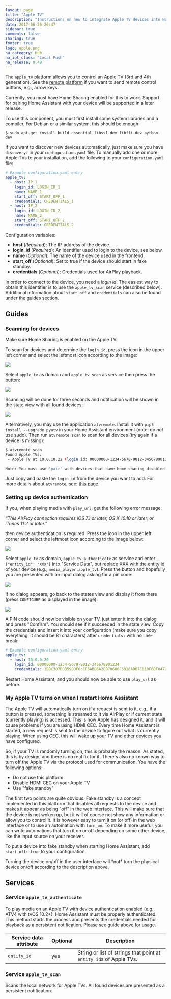 ```yaml
---
layout: page
title: "Apple TV"
description: "Instructions on how to integrate Apple TV devices into Home Assistant."
date: 2017-06-26 20:47
sidebar: true
comments: false
sharing: true
footer: true
logo: apple.png
ha_category: Hub
ha_iot_class: "Local Push"
ha_release: 0.49
---
```


The `apple_tv` platform allows you to control an Apple TV (3rd and 4th generation). See the [remote platform](/components/remote.apple_tv/) if you want to send remote control buttons, e.g., arrow keys.

<p class='note'>
Currently, you must have Home Sharing enabled for this to work. Support for pairing Home Assistant with your device will be supported in a later release.
</p>

To use this component, you must first install some system libraries and a compiler. For Debian or a similar system, this should be enough:

```shell
$ sudo apt-get install build-essential libssl-dev libffi-dev python-dev
```

If you want to discover new devices automatically, just make sure you have `discovery:` in your `configuration.yaml` file. To manually add one or more Apple TVs to your installation, add the following to your `configuration.yaml` file:

```yaml
# Example configuration.yaml entry
apple_tv:
  - host: IP_1
    login_id: LOGIN_ID_1
    name: NAME_1
    start_off: START_OFF_1
    credentials: CREDENTIALS_1
  - host: IP_2
    login_id: LOGIN_ID_2
    name: NAME_2
    start_off: START_OFF_2
    credentials: CREDENTIALS_2
```

Configuration variables:

- **host** (*Required*): The IP-address of the device.
- **login_id** (*Required*): An identifier used to login to the device, see below.
- **name** (*Optional*): The name of the device used in the frontend.
- **start_off** (*Optional*): Set to true if the device should start in fake standby.
- **credentials** (*Optional*): Credentials used for AirPlay playback.

In order to connect to the device, you need a *login id*. The easiest way to obtain this identifier is to use the `apple_tv_scan` service (described below). Additional information about `start_off` and `credentials` can also be found under the guides section.

## Guides

### Scanning for devices

Make sure Home Sharing is enabled on the Apple TV.

To scan for devices and determine the `login_id`, press the icon in the upper left corner and select the leftmost icon according to the image:

<img src='/images/screenshots/developer-tools.png' />

Select `apple_tv` as domain and `apple_tv_scan` as service then press the button:

<img src='/images/components/apple_tv/scan_start.jpg' />

Scanning will be done for three seconds and notification will be shown in the state view with all found devices:

<img src='/images/components/apple_tv/scan_result.jpg' />

Alternatively, you may use the application ``atvremote``. Install it with ``pip3 install --upgrade pyatv`` in your Home Assistant environment (note: do *not* use sudo). Then run ``atvremote scan`` to scan for all devices (try again if a device is missing):

```bash
$ atvremote scan
Found Apple TVs:
 - Apple TV at 10.0.10.22 (login id: 00000000-1234-5678-9012-345678901234)

Note: You must use 'pair' with devices that have home sharing disabled
```

Just copy and paste the `login_id` from the device you want to add. For more details about `atvremote`, see: [this page](http://pyatv.readthedocs.io/en/master/atvremote.html).

### Setting up device authentication

If you, when playing media with `play_url`, get the following error message:

*“This AirPlay connection requires iOS 7.1 or later, OS X 10.10 or later, or iTunes 11.2 or later.”*

then device authentication is required. Press the icon in the upper left corner and select the leftmost icon according to the image below:

<img src='/images/screenshots/developer-tools.png' />

Select `apple_tv` as domain, `apple_tv_authenticate` as service and enter `{"entity_id": "XXX"}` into "Service Data", but replace XXX with the entity id of your device (e.g., `media_player.apple_tv`). Press the button and hopefully you are presented with an input dialog asking for a pin code:

<img src='/images/components/apple_tv/auth_start.jpg' />

If no dialog appears, go back to the states view and display it from there (press `CONFIGURE` as displayed in the image):

<img src='/images/components/apple_tv/auth_pin.jpg' />

A PIN code should now be visible on your TV, just enter it into the dialog and press "Confirm". You should see if it succeeded in the state view. Copy the credentials and insert it into your configuration (make sure you copy everything, it should be 81 characters) after ``credentials:`` with no line-break:

```yaml
# Example configuration.yaml entry
apple_tv:
  - host: 10.0.0.20
    login_id: 00000000-1234-5678-9012-345678901234
    credentials: 1B8C387DDB59BDF6:CF5ABB6A2C070688F5926ADB7C010F6DF847252C15F9BDB6DA3E09D6591E90E5
```

Restart Home Assistant, and you should now be able to use `play_url` as before.

### My Apple TV turns on when I restart Home Assistant

The Apple TV will automatically turn on if a request is sent to it, e.g., if a button is pressed, something is streamed to it via AirPlay or if current state (currently playing) is accessed. This is how Apple has designed it, and it will cause problems if you are using HDMI CEC. Every time Home Assistant is started, a new request is sent to the device to figure out what is currently playing. When using CEC, this will wake up your TV and other devices you have configured.

So, if your TV is randomly turning on, this is probably the reason. As stated, this is by design, and there is no real fix for it. There's also no known way to turn off the Apple TV via the protocol used for communication. You have the following options:

- Do not use this platform
- Disable HDMI CEC on your Apple TV
- Use "fake standby"

The first two points are quite obvious. Fake standby is a concept implemented in this platform that disables all requests to the device and makes it appear as being "off" in the web interface. This will make sure that the device is not woken up, but it will of course not show any information or allow you to control it. It is however easy to turn it on (or off) in the web interface or to use an automation with `turn_on`. To make it more useful, you can write automations that turn it on or off depending on some other device, like the input source on your receiver.

To put a device into fake standby when starting Home Assistant, add `start_off: true` to your configuration.

<p class='note warning'>
Turning the device on/off in the user interface will *not* turn the physical device on/off according to the description above.
</p>

## Services

### Service `apple_tv_authenticate`

To play media on an Apple TV with device authentication enabled (e.g., ATV4 with tvOS 10.2+), Home Assistant must be properly authenticated. This method starts the process and presents the credentials needed for playback as a persistent notification. Please see guide above for usage.

| Service data attribute | Optional | Description |
| ---------------------- | -------- | ----------- |
| `entity_id` | yes | String or list of strings that point at `entity_id`s of Apple TVs.

### Service `apple_tv_scan`

Scans the local network for Apple TVs. All found devices are presented as a persistent notification.

